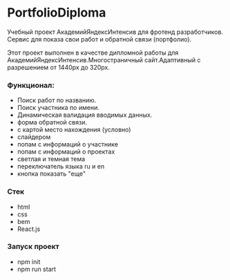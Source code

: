 # PortfolioDiploma

Учебный проект АкадемийЯндексИнтенсив для фротенд разработчиков. Сервис для показа свои работ и обратной связи (портфолио).

Этот проект выполнен в качестве дипломной работы для АкадемийЯндексИнтенсив.Многостраничный сайт.Адаптивный с разрешением от 1440px до 320px.

### Функционал:

- Поиск работ по названию.
- Поиск участника по имени.
- Динамическая валидация вводимых данных.
- форма обратной связи.
- с картой место нахождения (условно)
- слайдером
- попам с информаций о участнике
- попам с информаций о проектах
- светлая и темная тема
- переключатель языка ru и en
- кнопка показать "еще"

### Стек

- html
- css
- bem
- React.js

### Запуск проект

- npm init
- npm run start
